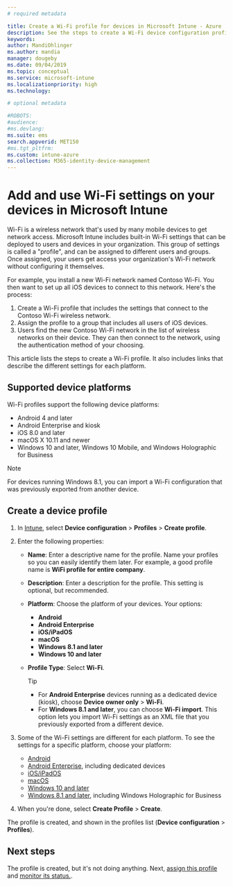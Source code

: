```yaml
---
# required metadata

title: Create a Wi-Fi profile for devices in Microsoft Intune - Azure | Microsoft Docs
description: See the steps to create a Wi-Fi device configuration profile in Microsoft Intune. Create profiles for Android, Android Enterprise, Android kiosk, iOS, macOS, Windows 10 and later, and Windows Holographic for Business. Use these profiles to create a WiFi connection to use certificates, choose an EAP type, select an authentication method, enable a proxy, and more.
keywords:
author: MandiOhlinger
ms.author: mandia
manager: dougeby
ms.date: 09/04/2019
ms.topic: conceptual
ms.service: microsoft-intune
ms.localizationpriority: high
ms.technology:

# optional metadata

#ROBOTS:
#audience:
#ms.devlang:
ms.suite: ems
search.appverid: MET150
#ms.tgt_pltfrm:
ms.custom: intune-azure
ms.collection: M365-identity-device-management
---
```


# Add and use Wi-Fi settings on your devices in Microsoft Intune

Wi-Fi is a wireless network that's used by many mobile devices to get network access. Microsoft Intune includes built-in Wi-Fi settings that can be deployed to users and devices in your organization. This group of settings is called a "profile", and can be assigned to different users and groups. Once assigned, your users get access your organization's Wi-Fi network without configuring it themselves.

For example, you install a new Wi-Fi network named Contoso Wi-Fi. You then want to set up all iOS devices to connect to this network. Here's the process:

1. Create a Wi-Fi profile that includes the settings that connect to the Contoso Wi-Fi wireless network.
2. Assign the profile to a group that includes all users of iOS devices.
3. Users find the new Contoso Wi-Fi network in the list of wireless networks on their device. They can then connect to the network, using the authentication method of your choosing.

This article lists the steps to create a Wi-Fi profile. It also includes links that describe the different settings for each platform.

## Supported device platforms

Wi-Fi profiles support the following device platforms:

- Android 4 and later
- Android Enterprise and kiosk
- iOS 8.0 and later
- macOS X 10.11 and newer
- Windows 10 and later, Windows 10 Mobile, and Windows Holographic for Business

> [!NOTE]
> For devices running Windows 8.1, you can import a Wi-Fi configuration that was previously exported from another device.

## Create a device profile

1. In [Intune](https://go.microsoft.com/fwlink/?linkid=2090973), select **Device configuration** > **Profiles** > **Create profile**.
2. Enter the following properties:

    - **Name**: Enter a descriptive name for the profile. Name your profiles so you can easily identify them later. For example, a good profile name is **WiFi profile for entire company**.
    - **Description**: Enter a description for the profile. This setting is optional, but recommended.
    - **Platform**: Choose the platform of your devices. Your options:

      - **Android**
      - **Android Enterprise**
      - **iOS/iPadOS**
      - **macOS**
      - **Windows 8.1 and later**
      - **Windows 10 and later**

    - **Profile Type**: Select **Wi-Fi**.

      > [!TIP]
      >
      > - For **Android Enterprise** devices running as a dedicated device (kiosk), choose **Device owner only** > **Wi-Fi**.
      > - For **Windows 8.1 and later**, you can choose **Wi-Fi import**. This option lets you import Wi-Fi settings as an XML file that you previously exported from a different device.

3. Some of the Wi-Fi settings are different for each platform. To see the settings for a specific platform, choose your platform:

    - [Android](../wi-fi-settings-android.md)
    - [Android Enterprise](../wi-fi-settings-android-enterprise.md), including dedicated devices
    - [iOS/iPadOS](wi-fi-settings-ios.md)
    - [macOS](wi-fi-settings-macos.md)
    - [Windows 10 and later](wi-fi-settings-windows.md)
    - [Windows 8.1 and later](wi-fi-settings-import-windows-8-1.md), including Windows Holographic for Business

4. When you're done, select **Create Profile** > **Create**.

The profile is created, and shown in the profiles list (**Device configuration** > **Profiles**).

## Next steps

The profile is created, but it's not doing anything. Next, [assign this profile](../device-profile-assign.md) and [monitor its status.](../device-profile-monitor.md).
